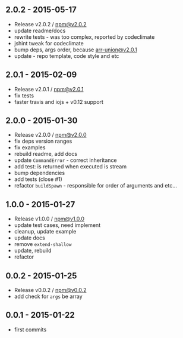 

## 2.0.2 - 2015-05-17
- Release v2.0.2 / npm@v2.0.2
- update readme/docs
- rewrite tests - was too complex, reported by codeclimate
- jshint tweak for codeclimate
- bump deps, args order, because arr-union@v2.0.1
- update - repo template, code style and etc

## 2.0.1 - 2015-02-09
- Release v2.0.1 / npm@v2.0.1
- fix tests
- faster travis and iojs + v0.12 support

## 2.0.0 - 2015-01-30
- Release v2.0.0 / npm@v2.0.0
- fix deps version ranges
- fix examples
- rebuild readme, add docs
- update `CommandError` - correct inheritance
- add test: is returned when executed is stream
- bump dependencies
- add tests (close #1)
- refactor `buildSpawn` - responsible for order of arguments and etc...

## 1.0.0 - 2015-01-27
- Release v1.0.0 / npm@v1.0.0
- update test cases, need implement
- cleanup, update example
- update docs
- remove `extend-shallow`
- update, rebuild
- refactor

## 0.0.2 - 2015-01-25
- Release v0.0.2 / npm@v0.0.2
- add check for `args` be array

## 0.0.1 - 2015-01-22
- first commits